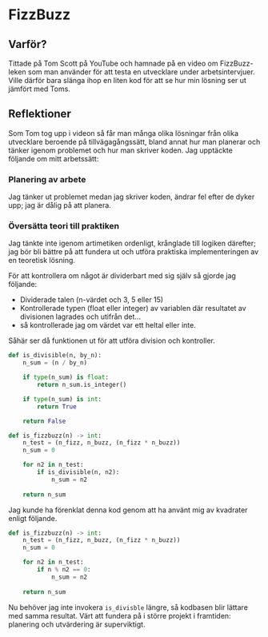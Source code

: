 # FizzBuzz

## Varför?

Tittade på Tom Scott på YouTube och hamnade på en video om FizzBuzz-leken som man använder för att testa en utvecklare under arbetsintervjuer. Ville därför bara slänga ihop en liten kod för att se hur min lösning ser ut jämfört med Toms.

## Reflektioner

Som Tom tog upp i videon så får man många olika lösningar från olika utvecklare beroende på tillvägagångssätt, bland annat hur man planerar och tänker igenom problemet och hur man skriver koden. Jag upptäckte följande om mitt arbetssätt:

### Planering av arbete

Jag tänker ut problemet medan jag skriver koden, ändrar fel efter de dyker upp; jag är dålig på att planera.



### Översätta teori till praktiken

Jag tänkte inte igenom artimetiken ordenligt, krånglade till logiken därefter; jag bör bli bättre på att fundera ut och utföra praktiska implementeringen av en teoretisk lösning.

För att kontrollera om något är dividerbart med sig själv så gjorde jag följande:

- Dividerade talen (n-värdet och 3, 5 eller 15)
- Kontrollerade typen (float eller integer) av variablen där resultatet av divisionen lagrades och utifrån det...
- så kontrollerade jag om värdet var ett heltal eller inte.

Såhär ser då funktionen ut för att utföra division och kontroller.

```python
def is_divisible(n, by_n):
    n_sum = (n / by_n)

    if type(n_sum) is float:
        return n_sum.is_integer()

    if type(n_sum) is int:
        return True

    return False

def is_fizzbuzz(n) -> int:
    n_test = (n_fizz, n_buzz, (n_fizz * n_buzz))
    n_sum = 0

    for n2 in n_test:
        if is_divisible(n, n2):
            n_sum = n2
    
    return n_sum
```

Jag kunde ha förenklat denna kod genom att ha använt mig av kvadrater enligt följande.

```python
def is_fizzbuzz(n) -> int:
    n_test = (n_fizz, n_buzz, (n_fizz * n_buzz))
    n_sum = 0

    for n2 in n_test:
        if n % n2 == 0:
            n_sum = n2
    
    return n_sum
```

Nu behöver jag inte invokera `is_divisble` längre, så kodbasen blir lättare med samma resultat. Värt att fundera på i större projekt i framtiden: planering och utvärdering är superviktigt.